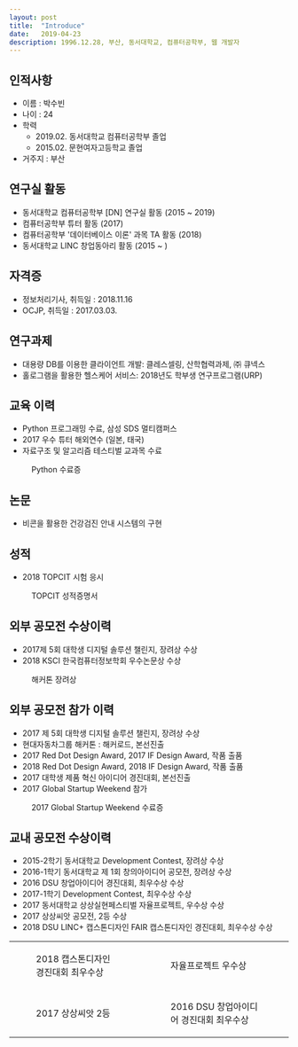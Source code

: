 ```yaml
---
layout: post
title:  "Introduce"
date:   2019-04-23
description: 1996.12.28, 부산, 동서대학교, 컴퓨터공학부, 웹 개발자
---
```


## 인적사항

* 이름 : 박수빈
* 나이 : 24
* 학력
    * 2019.02. 동서대학교 컴퓨터공학부 졸업
    * 2015.02. 문현여자고등학교 졸업
* 거주지 : 부산

## 연구실 활동

* 동서대학교 컴퓨터공학부 [DN] 연구실 활동 (2015 ~ 2019)
* 컴퓨터공학부 튜터 활동 (2017)
* 컴퓨터공학부 '데이터베이스 이론' 과목 TA 활동 (2018)
* 동서대학교 LINC 창업동아리 활동 (2015 ~ )

## 자격증

* 정보처리기사, 취득일 : 2018.11.16
* OCJP, 취득일 : 2017.03.03.

## 연구과제

* 대용량 DB를 이용한 클라이언트 개발: 클레스셀링, 산학협력과제, ㈜ 큐넥스
* 홀로그램을 활용한 헬스케어 서비스: 2018년도 학부생 연구프로그램(URP)

## 교육 이력

* Python 프로그래밍 수료, 삼성 SDS 멀티캠퍼스
* 2017 우수 튜터 해외연수 (일본, 태국)
* 자료구조 및 알고리즘 테스티벌 교과목 수료

<figure>
    <img src="/assets/img/python.jpg" alt=""/>
     <figcaption>Python 수료증</figcaption>
</figure>

## 논문

* 비콘을 활용한 건강검진 안내 시스템의 구현 

## 성적

* 2018 TOPCIT 시험 응시

<figure>
    <img src="/assets/img/TOPCIT성적증명서.jpg" alt=""/>
     <figcaption>TOPCIT 성적증명서</figcaption>
</figure>

## 외부 공모전 수상이력

* 2017제 5회 대학생 디지털 솔루션 챌린지, 장려상 수상
* 2018 KSCI 한국컴퓨터정보학회 우수논문상 수상

<figure>
    <img src="/assets/img/Hack.jpg" alt=""/>
     <figcaption>해커톤 장려상</figcaption>
</figure>

## 외부 공모전 참가 이력

* 2017 제 5회 대학생 디지털 솔루션 챌린지, 장려상 수상
* 현대자동차그룹 해커톤 : 해커로드, 본선진출 
* 2017 Red Dot Design Award, 2017 IF Design Award, 작품 출품
* 2018 Red Dot Design Award, 2018 IF Design Award, 작품 출품
* 2017 대학생 제품 혁신 아이디어 경진대회, 본선진출
* 2017 Global Startup Weekend 참가

<figure>
    <img src="/assets/img/global.jpg" alt=""/>
     <figcaption>2017 Global Startup Weekend 수료증</figcaption>
</figure>

## 교내 공모전 수상이력

* 2015-2학기 동서대학교 Development Contest, 장려상 수상
* 2016-1학기 동서대학교 제 1회 창의아이디어 공모전, 장려상 수상
* 2016 DSU 창업아이디어 경진대회, 최우수상 수상
* 2017-1학기 Development Contest, 최우수상 수상
* 2017 동서대학교 상상실현페스티벌 자율프로젝트, 우수상 수상
* 2017 상상씨앗 공모전, 2등 수상
* 2018 DSU LINC+ 캡스톤디자인 FAIR 캡스톤디자인 경진대회, 최우수상 수상

<table>
    <tr>
        <td>
            <figure>
                <img src="/assets/img/cap.jpg" alt=""/>
                <figcaption>2018 캡스톤디자인 경진대회 최우수상</figcaption>
            </figure>
        </td>
        <td>
            <figure>
                <img src="/assets/img/freeProject.jpg" alt=""/>
                <figcaption>자율프로젝트 우수상</figcaption>
            </figure>
        </td>
    </tr>
    <tr>
        <td>
            <figure>
                <img src="/assets/img/sang.jpg" alt=""/>
                <figcaption>2017 상상씨앗 2등</figcaption>
            </figure>
        </td>
        <td>
            <figure>
                <img src="/assets/img/DSU.jpg" alt=""/>
                <figcaption>2016 DSU 창업아이디어 경진대회 최우수상</figcaption>
            </figure>
        </td>
    </tr>
</table>


<br><br><br><br>
